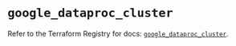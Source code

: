 # `google_dataproc_cluster`

Refer to the Terraform Registry for docs: [`google_dataproc_cluster`](https://registry.terraform.io/providers/hashicorp/google/6.28.0/docs/resources/dataproc_cluster).
